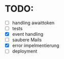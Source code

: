 # TODO:

- [ ] handling awaittoken
- [ ] tests
- [x] event handling
- [ ] saubere Mails
- [x] error impelmentierung
- [ ] deployment
